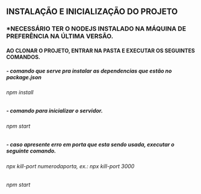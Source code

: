 ## INSTALAÇÃO E INICIALIZAÇÃO DO PROJETO

### *NECESSÁRIO TER O NODEJS INSTALADO NA MÁQUINA DE PREFERÊNCIA NA ÚLTIMA VERSÃO.

#### AO CLONAR O PROJETO, ENTRAR NA PASTA E EXECUTAR OS SEGUINTES COMANDOS.

##### - comando que serve pra instalar as dependencias que estão no package.json
###### npm install

##### - comando para inicializar o servidor.
###### npm start


##### - caso apresente erro em porta que esta sendo usada, executar o seguinte comando.
###### npx kill-port numerodaporta, ex.: npx kill-port 3000
###### npm start

